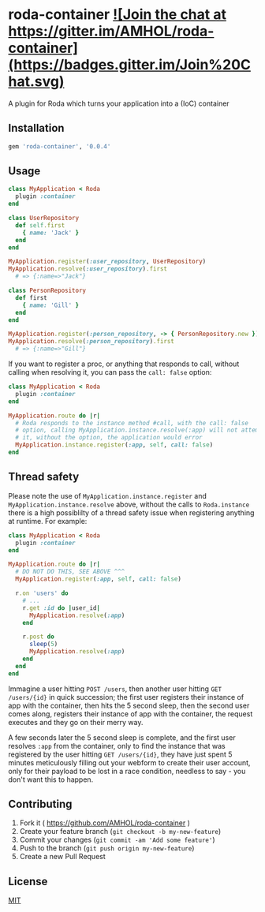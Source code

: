 # roda-container <a href="https://gitter.im/AMHOL/roda-container" target="_blank">![Join the chat at https://gitter.im/AMHOL/roda-container](https://badges.gitter.im/Join%20Chat.svg)</a>

A plugin for Roda which turns your application into a (IoC) container

## Installation

```ruby
gem 'roda-container', '0.0.4'
```

## Usage

```ruby
class MyApplication < Roda
  plugin :container
end

class UserRepository
  def self.first
    { name: 'Jack' }
  end
end

MyApplication.register(:user_repository, UserRepository)
MyApplication.resolve(:user_repository).first
  # => {:name=>"Jack"}

class PersonRepository
  def first
    { name: 'Gill' }
  end
end

MyApplication.register(:person_repository, -> { PersonRepository.new })
MyApplication.resolve(:person_repository).first
  # => {:name=>"Gill"}
```

If you want to register a proc, or anything that responds to call, without calling when resolving it, you can pass the `call: false` option:

```ruby
class MyApplication < Roda
  plugin :container
end

MyApplication.route do |r|
  # Roda responds to the instance method #call, with the call: false
  # option, calling MyApplication.instance.resolve(:app) will not attempt to call
  # it, without the option, the application would error
  MyApplication.instance.register(:app, self, call: false)
end
```

## Thread safety

Please note the use of `MyApplication.instance.register` and `MyApplication.instance.resolve` above, without the calls to `Roda.instance` there is a high possiblilty of a thread safety issue when registering anything at runtime. For example:

```ruby
class MyApplication < Roda
  plugin :container
end

MyApplication.route do |r|
  # DO NOT DO THIS, SEE ABOVE ^^^
  MyApplication.register(:app, self, call: false)

  r.on 'users' do
    # ...
    r.get :id do |user_id|
      MyApplication.resolve(:app)
    end

    r.post do
      sleep(5)
      MyApplication.resolve(:app)
    end
  end
end
```

Immagine a user hitting `POST /users`, then another user hitting `GET /users/{id}` in quick succession; the first user registers their instance of app with the container, then hits the 5 second sleep, then the second user comes along, registers their instance of app with the container, the request executes and they go on their merry way.

A few seconds later the 5 second sleep is complete, and the first user resolves `:app` from the container, only to find the instance that was registered by the user hitting `GET /users/{id}`, they have just spent 5 minutes meticulously filling out your webform to create their user account, only for their payload to be lost in a race condition, needless to say - you don't want this to happen.

## Contributing

1. Fork it ( https://github.com/AMHOL/roda-container )
2. Create your feature branch (`git checkout -b my-new-feature`)
3. Commit your changes (`git commit -am 'Add some feature'`)
4. Push to the branch (`git push origin my-new-feature`)
5. Create a new Pull Request

## License

[MIT](LICENSE.txt)
